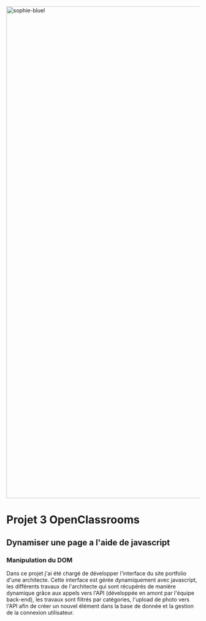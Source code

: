 
<img width="1280" alt="sophie-bluel" src="https://github.com/NicolasM-83200/OC_projet3_archi-sophie-buel/assets/130040163/7f852237-76a6-45a6-a84a-0bce621efbb5">

# Projet 3 OpenClassrooms
## Dynamiser une page a l'aide de javascript
### Manipulation du DOM
Dans ce projet j'ai été chargé de développer l'interface du site portfolio d'une architecte. Cette interface est gérée dynamiquement avec javascript,
les différents travaux de l'architecte qui sont récupérés de manière dynamique grâce aux appels vers l'API (développée en amont par l'équipe back-end),
les travaux sont filtrés par catégories, l'upload de photo vers l'API afin de créer un nouvel élément dans la base de donnée et la gestion de la connexion utilisateur.
